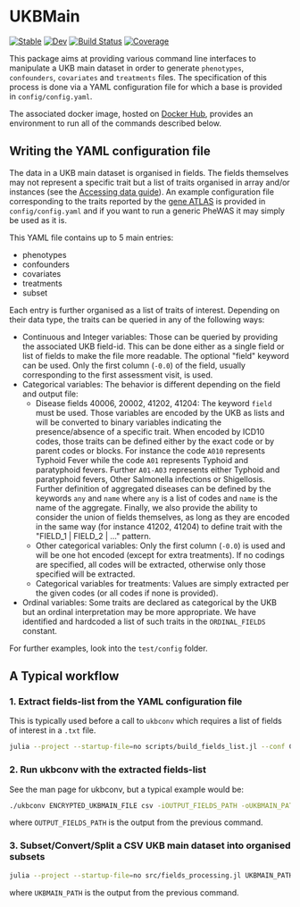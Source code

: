 # UKBMain

[![Stable](https://img.shields.io/badge/docs-stable-blue.svg)](https://olivierlabayle.github.io/UKBMain.jl/stable)
[![Dev](https://img.shields.io/badge/docs-dev-blue.svg)](https://olivierlabayle.github.io/UKBMain.jl/dev)
[![Build Status](https://github.com/olivierlabayle/UKBMain.jl/actions/workflows/CI.yml/badge.svg?branch=main)](https://github.com/olivierlabayle/UKBMain.jl/actions/workflows/CI.yml?query=branch%3Amain)
[![Coverage](https://codecov.io/gh/olivierlabayle/UKBMain.jl/branch/main/graph/badge.svg)](https://codecov.io/gh/olivierlabayle/UKBMain.jl)

This package aims at providing various command line interfaces to manipulate a UKB main dataset in order to generate `phenotypes`, `confounders`, `covariates` and `treatments` files. The specification of this process is done via a YAML configuration file for which a base is provided in `config/config.yaml`.

The associated docker image, hosted on [Docker Hub](https://hub.docker.com/r/olivierlabayle/ukbmain), provides an environment to run all of the commands described below.

## Writing the YAML configuration file

The data in a UKB main dataset is organised in fields. The fields themselves may not represent a specific trait but a list of traits organised in array and/or instances (see the [Accessing data guide](https://biobank.ndph.ox.ac.uk/~bbdatan/Accessing_UKB_data_v2.3.pdf)). An example configuration file corresponding to the traits reported by the [gene ATLAS](http://geneatlas.roslin.ed.ac.uk/) is provided in `config/config.yaml` and if you want to run a generic PheWAS it may simply be used as it is.

This YAML file contains up to 5 main entries:

- phenotypes
- confounders
- covariates
- treatments
- subset

Each entry is further organised as a list of traits of interest. Depending on their data type, the traits can be queried in any of the following ways:

- Continuous and Integer variables: Those can be queried by providing the associated UKB field-id. This can be done either as a single field or list of fields to make the file more readable. The optional "field" keyword can be used. Only the first column (`-0.0`) of the field, usually corresponding to the first assessment visit, is used.
- Categorical variables: The behavior is different depending on the field and output file:
  - Disease fields 40006, 20002, 41202, 41204: The keyword `field` must be used. Those variables are encoded by the UKB as lists and will be converted to binary variables indicating the presence/absence of a specific trait. When encoded by ICD10 codes, those traits can be defined either by the exact code or by parent codes or blocks. For instance the code `A010` represents Typhoid Fever while the code `A01` represents Typhoid and paratyphoid fevers. Further `A01-A03` represents either Typhoid and paratyphoid fevers, Other Salmonella infections or Shigellosis. Further definition of aggregated diseases can be defined by the keywords `any` and `name` where `any` is a list of codes and `name` is the name of the aggregate. Finally, we also provide the ability to consider the union of fields themselves, as long as they are encoded in the same way (for instance 41202, 41204) to define trait with the "FIELD_1 | FIELD_2 | ..." pattern.
  - Other categorical variables: Only the first column (`-0.0`) is used and will be one hot encoded (except for extra treatments). If no codings are specified, all codes will be extracted, otherwise only those specified will be extracted.
  - Categorical variables for treatments: Values are simply extracted per the given codes (or all codes if none is provided).
- Ordinal variables: Some traits are declared as categorical by the UKB but an ordinal interpretation may be more appropriate. We have identified and hardcoded a list of such traits in the `ORDINAL_FIELDS` constant.

For further examples, look into the `test/config` folder.
## A Typical workflow

### 1. Extract fields-list from the YAML configuration file

This is typically used before a call to `ukbconv` which requires a list of fields of interest in a `.txt` file.

```bash
julia --project --startup-file=no scripts/build_fields_list.jl --conf CONF.yaml --output OUTPUT_FIELDS_PATH
```

### 2. Run ukbconv with the extracted fields-list 

See the man page for ukbconv, but a typical example would be:

```bash
./ukbconv ENCRYPTED_UKBMAIN_FILE csv -iOUTPUT_FIELDS_PATH -oUKBMAIN_PATH
```

where `OUTPUT_FIELDS_PATH` is the output from the previous command.

### 3. Subset/Convert/Split a CSV UKB main dataset into organised subsets

```bash
julia --project --startup-file=no src/fields_processing.jl UKBMAIN_PATH --conf CONF.yaml --out-prefix OUT_PREFIX --withdrawal-list WITHDRAWAL_LIST
```

where `UKBMAIN_PATH` is the output from the previous command.
